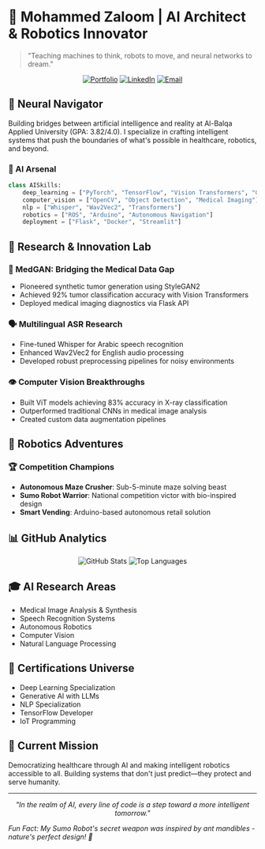 # 🧠 Mohammed Zaloom | AI Architect & Robotics Innovator

> "Teaching machines to think, robots to move, and neural networks to dream."

<div align="center">
  
[![Portfolio](https://img.shields.io/badge/Portfolio-4285F4?style=for-the-badge&logo=google-chrome&logoColor=white)](https://mohammedzaloom-portfolio.onrender.com)
[![LinkedIn](https://img.shields.io/badge/LinkedIn-0A66C2?style=for-the-badge&logo=linkedin&logoColor=white)](https://www.linkedin.com/in/mozaloom/)
[![Email](https://img.shields.io/badge/Email-EA4335?style=for-the-badge&logo=gmail&logoColor=white)](mailto:mozaloom@ieee.org)

</div>

## 🤖 Neural Navigator

Building bridges between artificial intelligence and reality at Al-Balqa Applied University (GPA: 3.82/4.0). I specialize in crafting intelligent systems that push the boundaries of what's possible in healthcare, robotics, and beyond.

### 🧬 AI Arsenal

```python
class AISkills:
    deep_learning = ["PyTorch", "TensorFlow", "Vision Transformers", "GANs"]
    computer_vision = ["OpenCV", "Object Detection", "Medical Imaging"]
    nlp = ["Whisper", "Wav2Vec2", "Transformers"]
    robotics = ["ROS", "Arduino", "Autonomous Navigation"]
    deployment = ["Flask", "Docker", "Streamlit"]
```

## 🔬 Research & Innovation Lab

### 🏥 MedGAN: Bridging the Medical Data Gap
- Pioneered synthetic tumor generation using StyleGAN2
- Achieved 92% tumor classification accuracy with Vision Transformers
- Deployed medical imaging diagnostics via Flask API

### 🗣️ Multilingual ASR Research
- Fine-tuned Whisper for Arabic speech recognition
- Enhanced Wav2Vec2 for English audio processing
- Developed robust preprocessing pipelines for noisy environments

### 👁️ Computer Vision Breakthroughs
- Built ViT models achieving 83% accuracy in X-ray classification
- Outperformed traditional CNNs in medical image analysis
- Created custom data augmentation pipelines

## 🤖 Robotics Adventures

### 🏆 Competition Champions
- **Autonomous Maze Crusher**: Sub-5-minute maze solving beast
- **Sumo Robot Warrior**: National competition victor with bio-inspired design
- **Smart Vending**: Arduino-based autonomous retail solution

## 📊 GitHub Analytics

<div align="center">
  
![GitHub Stats](https://github-readme-stats.vercel.app/api?username=mozaloom&show_icons=true&theme=vision-friendly-dark&hide_border=true)
![Top Languages](https://github-readme-stats.vercel.app/api/top-langs/?username=mozaloom&layout=compact&theme=vision-friendly-dark&hide_border=true)

</div>

## 🎓 AI Research Areas
- Medical Image Analysis & Synthesis
- Speech Recognition Systems
- Autonomous Robotics
- Computer Vision
- Natural Language Processing

## 🌟 Certifications Universe
- Deep Learning Specialization
- Generative AI with LLMs
- NLP Specialization
- TensorFlow Developer
- IoT Programming

## 🎯 Current Mission
Democratizing healthcare through AI and making intelligent robotics accessible to all. Building systems that don't just predict—they protect and serve humanity.

---

<div align="center">
  
*"In the realm of AI, every line of code is a step toward a more intelligent tomorrow."*

</div>

*Fun Fact: My Sumo Robot's secret weapon was inspired by ant mandibles - nature's perfect design! 🐜*
